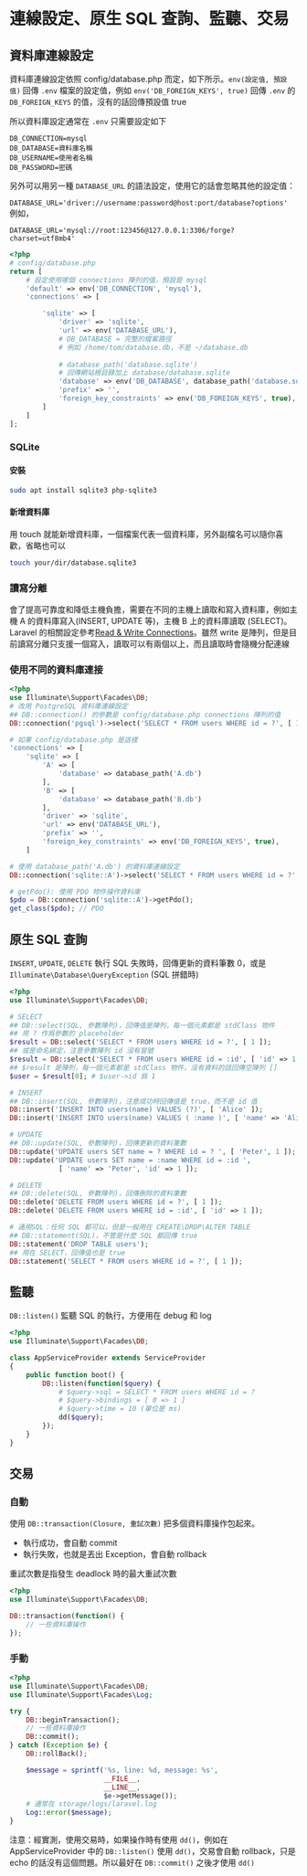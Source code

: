 # 連線設定、原生 SQL 查詢、監聽、交易

## 資料庫連線設定

資料庫連線設定依照 config/database.php 而定，如下所示。`env(設定值, 預設值)` 回傳 `.env` 檔案的設定值，例如 `env('DB_FOREIGN_KEYS', true)` 回傳 `.env` 的 `DB_FOREIGN_KEYS` 的值，沒有的話回傳預設值 true

所以資料庫設定通常在 `.env` 只需要設定如下

```
DB_CONNECTION=mysql
DB_DATABASE=資料庫名稱
DB_USERNAME=使用者名稱
DB_PASSWORD=密碼
```

另外可以用另一種 `DATABASE_URL` 的語法設定，使用它的話會忽略其他的設定值：

`DATABASE_URL='driver://username:password@host:port/database?options'` 例如，

`DATABASE_URL='mysql://root:123456@127.0.0.1:3306/forge?charset=utf8mb4'`

``` php
<?php
# config/database.php
return [
    # 設定使用哪個 connections 陣列的值，預設是 mysql
    'default' => env('DB_CONNECTION', 'mysql'),
    'connections' => [

        'sqlite' => [
            'driver' => 'sqlite',
            'url' => env('DATABASE_URL'),
            # DB_DATABASE = 完整的檔案路徑
            # 例如 /home/tom/database.db，不是 ~/database.db
            
            # database_path('database.sqlite')
            # 回傳網站根目錄加上 database/database.sqlite
            'database' => env('DB_DATABASE', database_path('database.sqlite')),
            'prefix' => '',
            'foreign_key_constraints' => env('DB_FOREIGN_KEYS', true),
        ]
    ]
];
```

### SQLite

#### 安裝
``` bash
sudo apt install sqlite3 php-sqlite3
```

#### 新增資料庫

用 touch 就能新增資料庫，一個檔案代表一個資料庫，另外副檔名可以隨你喜歡，省略也可以

``` bash
touch your/dir/database.sqlite3
```

### 讀寫分離

會了提高可靠度和降低主機負擔，需要在不同的主機上讀取和寫入資料庫，例如主機 A 的資料庫寫入(INSERT, UPDATE 等)，主機 B 上的資料庫讀取 (SELECT)。Laravel 的相關設定參考[Read & Write Connections](https://laravel.com/docs/6.x/database#read-and-write-connections)。雖然 write 是陣列，但是目前讀寫分離只支援一個寫入，讀取可以有兩個以上，而且讀取時會隨機分配連線

### 使用不同的資料庫連接

``` php
<?php
use Illuminate\Support\Facades\DB;
# 改用 PostgreSQL 資料庫連線設定
## DB::connection() 的參數是 config/database.php connections 陣列的值
DB::connection('pgsql')->select('SELECT * FROM users WHERE id = ?', [ 1 ]);

# 如果 config/database.php 是這樣
'connections' => [
    'sqlite' => [
        'A' => [
            'database' => database_path('A.db')
        ],
        'B' => [
            'database' => database_path('B.db')
        ],
        'driver' => 'sqlite',
        'url' => env('DATABASE_URL'),
        'prefix' => '',
        'foreign_key_constraints' => env('DB_FOREIGN_KEYS', true),
    ]

# 使用 database_path('A.db') 的資料庫連線設定
DB::connection('sqlite::A')->select('SELECT * FROM users WHERE id = ?', [ 1 ]);

# getPdo(): 使用 PDO 物件操作資料庫
$pdo = DB::connection('sqlite::A')->getPdo();
get_class($pdo); // PDO
```

## 原生 SQL 查詢

`INSERT`, `UPDATE`, `DELETE` 執行 SQL 失敗時，回傳更新的資料筆數 0，或是 `Illuminate\Database\QueryException` (SQL 拼錯時)

``` php
<?php
use Illuminate\Support\Facades\DB;

# SELECT
## DB::select(SQL, 參數陣列)，回傳值是陣列，每一個元素都是 stdClass 物件
## 用 ? 作爲參數的 placeholder
$result = DB::select('SELECT * FROM users WHERE id = ?', [ 1 ]);
## 或是命名綁定，注意參數陣列 id 沒有冒號
$result = DB::select('SELECT * FROM users WHERE id = :id', [ 'id' => 1 ]);
## $result 是陣列，每一個元素都是 stdClass 物件，沒有資料的話回傳空陣列 []
$user = $result[0]; # $user->id 爲 1

# INSERT
## DB::insert(SQL, 參數陣列)，注意成功時回傳值是 true，而不是 id 值
DB::insert('INSERT INTO users(name) VALUES (?)', [ 'Alice' ]);
DB::insert('INSERT INTO users(name) VALUES ( :name )', [ 'name' => 'Alice' ]);

# UPDATE
## DB::update(SQL, 參數陣列)，回傳更新的資料筆數
DB::update('UPDATE users SET name = ? WHERE id = ? ', [ 'Peter', 1 ]);
DB::update('UPDATE users SET name = :name WHERE id = :id ',
		    [ 'name' => 'Peter', 'id' => 1 ]);

# DELETE
## DB::delete(SQL, 參數陣列)，回傳刪除的資料筆數
DB::delete('DELETE FROM users WHERE id = ?', [ 1 ]);
DB::delete('DELETE FROM users WHERE id = :id', [ 'id' => 1 ]);

# 通用SQL：任何 SQL 都可以，但是一般用在 CREATE\DROP\ALTER TABLE
## DB::statement(SQL)，不管是什麼 SQL 都回傳 true
DB::statement('DROP TABLE users');
## 用在 SELECT，回傳值也是 true
DB::statement('SELECT * FROM users WHERE id = ?', [ 1 ]);
```

## 監聽

`DB::listen()` 監聽 SQL 的執行，方便用在 debug 和 log

``` php
<?php
use Illuminate\Support\Facades\DB;

class AppServiceProvider extends ServiceProvider
{
    public function boot() {
        DB::listen(function($query) {
            # $query->sql = SELECT * FROM users WHERE id = ?
            # $query->bindings = [ 0 => 1 ]
            # $query->time = 10 (單位是 ms)
            dd($query);
        });
    }
}
```

## 交易

### 自動

使用 `DB::transaction(Closure, 重試次數)` 把多個資料庫操作包起來。

- 執行成功，會自動 commit
- 執行失敗，也就是丟出 Exception，會自動 rollback

重試次數是指發生 deadlock 時的最大重試次數

``` php
<?php
use Illuminate\Support\Facades\DB;

DB::transaction(function() {
    // 一些資料庫操作
});
```

### 手動

``` php
<?php
use Illuminate\Support\Facades\DB;
use Illuminate\Support\Facades\Log;

try {
    DB::beginTransaction();
    // 一些資料庫操作
    DB::commit();
} catch (Exception $e) {
    DB::rollBack();

    $message = sprintf('%s, line: %d, message: %s',
                       __FILE__,
                       __LINE__,
                       $e->getMessage());
    # 通常在 storage/logs/laravel.log
    Log::error($message);
}
```

注意：經實測，使用交易時，如果操作時有使用 `dd()`，例如在 AppServiceProvider 中的 `DB::listen()` 使用 `dd()`，交易會自動 rollback，只是 echo 的話沒有這個問題。所以最好在 `DB::commit()` 之後才使用 `dd()`